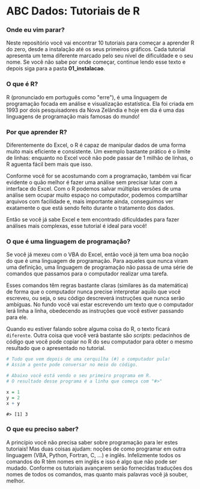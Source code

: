 ABC Dados: Tutoriais de R
================

### Onde eu vim parar?

Neste repositório você vai encontrar 10 tutoriais para começar a aprender R do zero, desde a instalação até os seus primeiros gráficos. Cada tutorial apresenta um tema diferente marcado pelo seu nível de dificuldade e o seu nome. Se você não sabe por onde começar, continue lendo esse texto e depois siga para a pasta **01\_instalacao**.

### O que é R?

R (pronunciado em português como "erre"), é uma linguagem de programação focada em análise e visualização estatística. Ela foi criada em 1993 por dois pesquisadores da Nova Zelândia e hoje em dia é uma das linguagens de programação mais famosas do mundo!

### Por que aprender R?

Diferentemente do Excel, o R é capaz de manipular dados de uma forma muito mais eficiente e consistente. Um exemplo bastante prático é o limite de linhas: enquanto no Excel você não pode passar de 1 milhão de linhas, o R aguenta fácil bem mais que isso.

Conforme você for se acostumando com a programação, também vai ficar evidente o quão melhor é fazer uma análise sem precisar lutar com a interface do Excel. Com o R podemos salvar múltiplas versões de uma análise sem ocupar muito espaço no computador, podemos compartilhar arquivos com facilidade e, mais importante ainda, conseguimos ver exatamente o que está sendo feito durante o tratamento dos dados.

Então se você já sabe Excel e tem encontrado dificuldades para fazer análises mais complexas, esse tutorial é ideal para você!

### O que é uma linguagem de programação?

Se você já mexeu com o VBA do Excel, então você já tem uma boa noção do que é uma linguagem de programação. Para aqueles que nunca viram uma definição, uma linguagem de programação não passa de uma série de comandos que passamos para o computador realizar uma tarefa.

Esses comandos têm regras bastante claras (similares às da matemática) de forma que o computador nunca precise interpretar aquilo que você escreveu, ou seja, o seu código descreverá instruções que nunca serão ambíguas. No fundo você vai estar escrevendo um texto que o computador lerá linha a linha, obedecendo as instruções que você estiver passando para ele.

Quando eu estiver falando sobre alguma coisa do R, o texto ficará `diferente`. Outra coisa que você verá bastante são *scripts*: pedacinhos de código que você pode copiar no R do seu computador para obter o mesmo resultado que o apresentado no tutorial.

``` r
# Tudo que vem depois de uma cerquilha (#) o computador pula!
# Assim a gente pode conversar no meio do código.

# Abaixo você está vendo o seu primeiro programa em R.
# O resultado desse programa é a linha que começa com "#>"

x = 1
y = 2
x + y
```

    #> [1] 3

### O que eu preciso saber?

A princípio você não precisa saber sobre programação para ler estes tutoriais! Mas duas coisas ajudam: noções de como programar em outra linguagem (VBA, Python, Fortran, C, ...) e inglês. Infelizmente todos os comandos do R têm nomes em inglês e isso é algo que não pode ser mudado. Conforme os tutoriais avançarem serão fornecidas traduções dos nomes de todos os comandos, mas quanto mais palavras você já souber, melhor.
